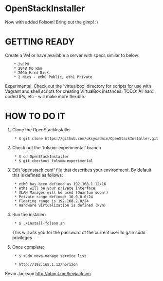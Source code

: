 OpenStackInstaller
==================

Now with added Folsom! Bring out the gimp! :)

GETTING READY
=============
Create a VM or have available a server with specs similar to below:

        * 2vCPU
        * 2048 Mb Ram
        * 20Gb Hard Disk
        * 2 Nics - eth0 Public, eth1 Private

Experimental: Check out the 'virtualbox' directory for scripts for use with Vagrant and shell scripts for creating VirtualBox instances. TODO: All hard coded IPs, etc - will make more flexible.


HOW TO DO IT
============
1. Clone the OpenStackInstaller

        * $ git clone https://github.com/uksysadmin/OpenStackInstaller.git

2. Check out the 'folsom-experimental' branch

        * $ cd OpenStackInstaller
        * $ git checkout folsom-experimental

3. Edit 'openstack.conf' file that describes your environment. By default this is defined as follows:

        * eth0 has been defined as 192.168.1.12/16
        * eth1 will be your private interface
        * VLAN Manager will be used (Quantum soon!)
        * Private range defined: 10.0.0.0/24
        * Floating range is 192.168.2.0/24
        * Hardware virtualization is defined (kvm)

4. Run the installer:

        * $ ./install-folsom.sh

   This will ask you for the password of the current user to gain sudo privileges

5. Once complete:

        * $ sudo nova-manage service list

        * http://192.168.1.12/horizon


Kevin Jackson http://about.me/kevjackson
